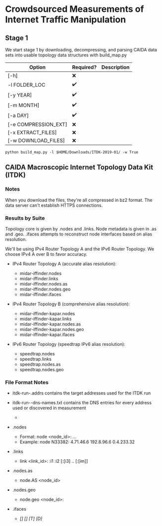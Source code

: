 # Crowdsourced Measurements of Internet Traffic Manipulation #

## Stage 1 ##
We start stage 1 by downloading, decompressing, and parsing CAIDA data sets into usable topology data structures with build_map.py

| Option               | Required?          | Description |
| -------------------- | ------------------ | ----------- |
| [-h]                 | :x:                |
| -l FOLDER_LOC        | :heavy_check_mark: |
| [-y YEAR]            | :heavy_check_mark: |
| [-m MONTH]           | :heavy_check_mark: |
| [-a DAY]             | :heavy_check_mark: |
| [-e COMPRESSION_EXT] | :x:                |
| [-x EXTRACT_FILES]   | :x:                |
| [-w DOWNLOAD_FILES]  | :x:                |

```
python build_map.py -l $HOME/Downloads/ITDK-2019-01/ -w True
```

## CAIDA Macroscopic Internet Topology Data Kit (ITDK) ##

### Notes ###
When you download the files, they're all compressed in bz2 format. The data server can't establish HTTPS connections.

### Results by Suite ###
Topology core is given by .nodes and .links. Node metadata is given in .as and .geo. .ifaces attempts to reconstruct node interfaces based on alias resolution.

We'll be using IPv4 Router Topology A and the IPv6 Router Topology. We choose IPv4 A over B to favor accuracy.

* IPv4 Router Topology A (accurate alias resolution):
  * midar-iffinder.nodes
  * midar-iffinder.links
  * midar-iffinder.nodes.as
  * midar-iffinder.nodes.geo
  * midar-iffinder.ifaces


* IPv4 Router Topology B (comprehensive alias resolution):
  * midar-iffinder-kapar.nodes
  * midar-iffinder-kapar.links
  * midar-iffinder-kapar.nodes.as
  * midar-iffinder-kapar.nodes.geo
  * midar-iffinder-kapar.ifaces


* IPv6 Router Topology (speedtrap IPv6 alias resolution):
  * speedtrap.nodes
  * speedtrap.links
  * speedtrap.nodes.as
  * speedtrap.nodes.geo

### File Format Notes ###

* itdk-run-<date>.addrs contains the target addresses used for the ITDK run

* itdk-run-<date>-dns-names.txt contains the DNS entries for every address used or discovered in measurement
  * <timestamp>    <IP-address>    <DNS-name>

* .nodes
  * Format: node <node_id>:   <i1>   <i2>   ...   <in>
  * Example: node N33382:  4.71.46.6 192.8.96.6 0.4.233.32

* .links
  * link <link_id>:   <N1>:i1   <N2>:i2   [<N3>:[i3] .. [<Nm>:[im]]

* .nodes.as
  * node.AS   <node_id>   <AS>   <method>

* .nodes.geo
  * node.geo   <node_id>: <continent> <country> <region> <city> <latitude> <longitude>

* .ifaces
  * <address> [<node_id>] [<link_id>] [T] [D]
